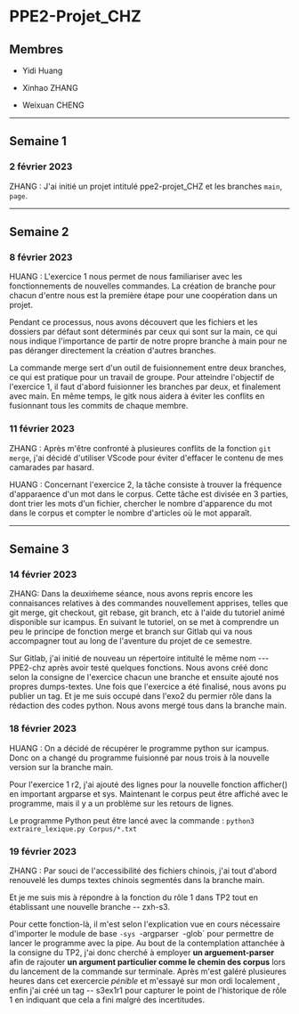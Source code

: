 # PPE2-Projet_CHZ

## Membres

- Yidi Huang

- Xinhao ZHANG

- Weixuan CHENG

***

## **Semaine 1**
### 2 février 2023

ZHANG : J'ai initié un projet intitulé ppe2-projet_CHZ et les branches  `main`, `page`.
___

## **Semaine 2**
### 8 février 2023

HUANG : L'exercice 1 nous permet de nous familiariser avec les fonctionnements de nouvelles commandes. La création de branche pour chacun d'entre nous est la première étape pour une coopération dans un projet. 

Pendant ce processus, nous avons découvert que les fichiers et les dossiers par défaut sont déterminés par ceux qui sont sur la main, ce qui nous indique l'importance de partir de notre propre branche à main pour ne pas déranger directement la création d'autres branches.

La commande merge sert d'un outil de fuisionnement entre deux branches, ce qui est pratique pour un travail de groupe. Pour atteindre l'objectif de l'exercice 1, il faut d'abord fuisionner les branches par deux, et finalement avec main. En même temps, le gitk nous aidera à éviter les conflits en fusionnant tous les commits de chaque membre.

### 11 février 2023

ZHANG : Après m'être confronté à plusieures conflits de la fonction `git merge`, j'ai décidé d'utiliser VScode pour éviter d'effacer le contenu de mes camarades par hasard.

HUANG : Concernant l'exercice 2, la tâche consiste à trouver la fréquence d'apparaence d'un mot dans le corpus. Cette tâche est divisée en 3 parties, dont trier les mots d'un fichier, chercher le nombre d'apparence du mot dans le corpus et compter le nombre d'articles où le mot apparaît. 

___

## **Semaine 3**
### 14 février 2023

ZHANG: Dans la deuxim̀eme séance, nous avons repris encore les connaisances relatives à des commandes nouvellement apprises, telles que git merge, git checkout, git rebase, git branch, etc à l'aide du tutoriel animé disponible sur icampus. En suivant le tutoriel, on se met à comprendre un peu le principe de fonction merge et branch sur Gitlab qui va nous accompagner tout au long de l'aventure du projet de ce semestre.

Sur Gitlab, j'ai initié de nouveau un répertoire intitulté le même nom --- PPE2-chz après avoir testé quelques fonctions. Nous avons créé donc selon la consigne de l'exercice chacun une branche et ensuite ajouté nos propres dumps-textes. Une fois que l'exercice a été finalisé, nous avons pu publier un tag. Et je me suis occupé dans l'exo2 du permier rôle dans la rédaction des codes python. Nous avons mergé tous dans la branche main.

### 18 février 2023
HUANG : On a décidé de récupérer le programme python sur icampus. Donc on a changé du programme fuisionné par nous trois à la nouvelle version sur la branche main.

Pour l'exercice 1 r2, j'ai ajouté des lignes pour la nouvelle fonction afficher() en important argparse et sys. Maintenant le corpus peut être affiché avec le programme, mais il y a un problème sur les retours de lignes. 

Le programme Python peut être lancé avec la commande : `python3 extraire_lexique.py Corpus/*.txt`

### 19 février 2023
ZHANG : Par souci de l'accessibilité des fichiers chinois, j'ai tout d'abord renouvelé les dumps textes chinois segmentés dans la branche main. 

Et je me suis mis à répondre à la fonction du rôle 1 dans TP2 tout en établissant une nouvelle branche -- zxh-s3.  

Pour cette fonction-là, il m'est selon l'explication vue en cours nécessaire d'importer le module de base `-sys `-argparser` `-glob` pour permettre de lancer le programme avec la pipe.	Au bout de la contemplation attanchée à la consigne du TP2, j'ai donc cherché à employer **un arguement-parser** afin de rajouter **un argument particulier comme le chemin des corpus** lors du lancement de la commande sur terminale. Après m'est galéré plusieures heures dans cet exercercie *pénible* et m'essayé sur mon ordi localement , enfin j'ai créé un tag -- s3ex1r1 pour capturer le point de l'historique de rôle 1 en indiquant que cela a fini malgré des incertitudes.

